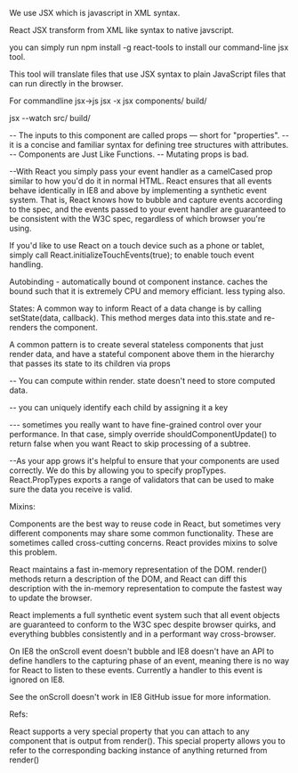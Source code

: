 

We use JSX which is javascript in XML syntax.

React JSX transform from XML like syntax to native javscript.

 you can simply run npm install -g react-tools to install our command-line jsx tool. 

 This tool will translate files that use JSX syntax to plain JavaScript files that can run directly in the browser. 

 For commandline jsx->js
 jsx -x jsx components/ build/

 jsx --watch src/ build/


-- The inputs to this component are called props — short for "properties".
-- it is a concise and familiar syntax for defining tree structures with attributes.
-- Components are Just Like Functions.
-- Mutating props is bad.

--With React you simply pass your event handler as a camelCased prop similar to how 
you'd do it in normal HTML. React ensures that all events behave identically in IE8 and above 
by implementing a synthetic event system.  That is, React knows how to bubble and capture events 
according to the spec, and the events passed to your event handler are guaranteed to be consistent 
with the W3C spec, regardless of which browser you're using.

If you'd like to use React on a touch device such as a phone or tablet, 
simply call React.initializeTouchEvents(true); to enable touch event handling.

Autobinding - automatically bound ot component instance. caches the bound such that it is
extremely CPU and memory efficiant. less typing also.


States:
A common way to inform React of a data change is by calling setState(data, callback). 
This method merges data into this.state and re-renders the component.

A common pattern is to create several stateless components that just render data, 
and have a stateful component above them in the hierarchy that passes its state 
to its children via props

-- You can compute within render. state doesn't need to store computed data.

-- you can uniquely identify each child by assigning it a key

--- sometimes you really want to have fine-grained control over your performance. In that case, simply override shouldComponentUpdate() to return false when you want React to skip processing of a subtree.

--As your app grows it's helpful to ensure that your components are used correctly. We do this by allowing you to specify propTypes. React.PropTypes exports a range of validators that can be used to make sure the data you receive is valid.

Mixins:

Components are the best way to reuse code in React, but sometimes very different components may share
 some common functionality. These are sometimes called cross-cutting concerns. 
 React provides mixins to solve this problem.

 React maintains a fast in-memory representation of the DOM. render() methods return a description of the DOM, 
 and React can diff this description with the in-memory representation to compute the fastest way to update the browser.

  React implements a full synthetic event system such that all event objects are guaranteed to conform to the W3C spec despite browser quirks, and everything bubbles consistently and in a performant way cross-browser. 

  On IE8 the onScroll event doesn't bubble and IE8 doesn't have an API to define handlers to the capturing phase of an event, meaning there is no way for React to listen to these events. Currently a handler to this event is ignored on IE8.

See the onScroll doesn't work in IE8 GitHub issue for more information.


Refs:

React supports a very special property that you can attach to any component that is output from render(). 
This special property allows you to refer to the corresponding backing instance of anything returned from render()